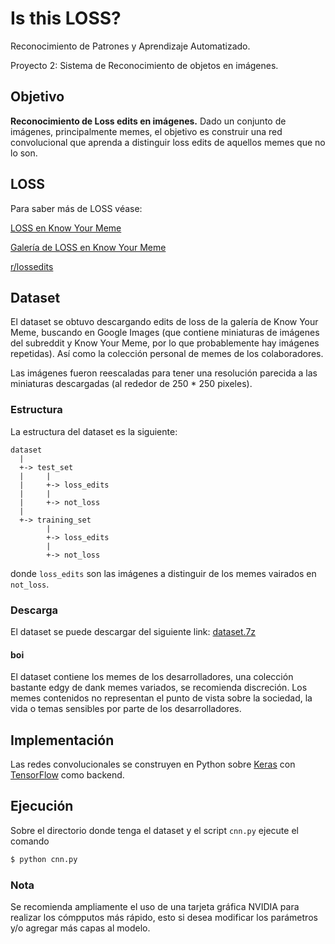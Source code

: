 # Is this LOSS?

Reconocimiento de Patrones y Aprendizaje Automatizado.

Proyecto 2: Sistema de Reconocimiento de objetos en imágenes.

## Objetivo

**Reconocimiento de Loss edits en imágenes.** Dado un conjunto de imágenes, principalmente memes, el objetivo es construir una red convolucional que aprenda a distinguir loss edits de aquellos memes que no lo son.

## LOSS

Para saber más de LOSS véase:

[LOSS en Know Your Meme](http://knowyourmeme.com/news/heres-to-loss-the-internets-greatest-meme "Here's to Loss, the Internet's Greatest Meme")

[Galería de LOSS en Know Your Meme](http://knowyourmeme.com/memes/loss/photos "Loss: Image Gallery")

[r/lossedits](https://www.reddit.com/r/lossedits/ "Loss Edits")

## Dataset

El dataset se obtuvo descargando edits de loss de la galería de Know Your Meme, buscando en Google Images (que contiene miniaturas de imágenes del subreddit y Know Your Meme, por lo que probablemente hay imágenes repetidas). Así como la colección personal de memes de los colaboradores.

Las imágenes fueron reescaladas para tener una resolución parecida a las miniaturas descargadas (al rededor de 250 * 250 pixeles).

### Estructura

La estructura del dataset es la siguiente:

```
dataset
  |
  +-> test_set
  |     |
  |     +-> loss_edits
  |     |
  |     +-> not_loss
  |
  +-> training_set
        |
        +-> loss_edits
        |
        +-> not_loss
```

donde `loss_edits` son las imágenes a distinguir de los memes vairados en `not_loss`.

### Descarga

El dataset se puede descargar del siguiente link: [dataset.7z](https://drive.google.com/file/d/1CztpddBSFyG22YZojRtke98S4OcHD9S7/view?usp=sharing "dataset.7z")

#### boi

El dataset contiene los memes de los desarrolladores, una colección bastante edgy de dank memes variados, se recomienda discreción. Los memes contenidos no representan el punto de vista sobre la sociedad, la vida o temas sensibles por parte de los desarrolladores.

## Implementación

Las redes convolucionales se construyen en Python sobre [Keras](https://keras.io "Keras Documentation") con [TensorFlow](https://www.tensorflow.org/ "TensorFlow") como backend.

## Ejecución

Sobre el directorio donde tenga el dataset y el script `cnn.py` ejecute el comando

```bash
$ python cnn.py
```

### Nota

Se recomienda ampliamente el uso de una tarjeta gráfica NVIDIA para realizar los cómpputos más rápido, esto si desea modificar los parámetros y/o agregar más capas al modelo.
